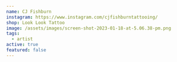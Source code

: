 ```yaml
---
name: CJ Fishburn
instagram: https://www.instagram.com/cjfishburntattooing/
shop: Look Look Tattoo
image: /assets/images/screen-shot-2023-01-18-at-5.06.38-pm.png
tags:
  - artist
active: true
featured: false
---
```

